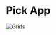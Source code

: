 # Pick App

![Grids](https://github.com/trinhqhuy/pickapp/assets/77260252/9eab4cf3-9a57-437f-a8dc-97b690892c6a)
